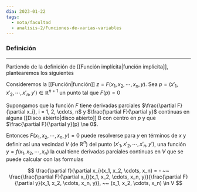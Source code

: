 ```yaml
---
dia: 2023-01-22
tags:
  - nota/facultad
  - analisis-2/Funciones-de-varias-variables
---
```

### Definición
---
Partiendo de la definición de [[Función implícita|función implicita]], plantearemos los siguientes

Consideremos la [[Función|función]] $z = F(x_1, x_2, \cdots, x_n, y)$. Sea $p = (x'_1, x'_2, \cdots, x'_n, y') \in \mathbb{R}^{n + 1}$ un punto tal que $F(p) = 0$

Supongamos que la función $F$ tiene derivadas parciales $\frac{\partial F}{\partial x_i}, i = 1, 2, \cdots, n$ y $\frac{\partial F}{\partial y}$ continuas en alguna [[Disco abierto|disco abierto]] B con centro en $p$ y que $\frac{\partial F}{\partial y}(p) \ne 0$. 

Entonces $F(x_1, x_2, \cdots, x_n, y) = 0$ puede resolverse para $y$ en términos de $x$ y definir así una vecindad $V$ (de $\mathbb{R}^n$) del punto $(x'_1, x'_2, \cdots, x'_n, y')$, una función $y = f(x_1, x_2, \cdots, x_n)$ la cual tiene derivadas parciales continuas en $V$ que se puede calcular con las formulas

$$ \frac{\partial f}{\partial x_i}(x_1, x_2, \cdots, x_n) = - ~~ \frac{\frac{\partial F}{\partial x_i}(x_1, x_2, \cdots, x_n, y)}{\frac{\partial F}{\partial y}(x_1, x_2, \cdots, x_n, y)}, ~~ (x_1, x_2, \cdots, x_n) \in V $$